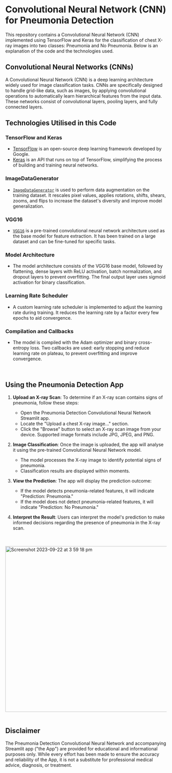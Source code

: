 # Convolutional Neural Network (CNN) for Pneumonia Detection

This repository contains a Convolutional Neural Network (CNN) implemented using TensorFlow and Keras for the classification of chest X-ray images into two classes: Pneumonia and No Pneumonia. Below is an explanation of the code and the technologies used.

## Convolutional Neural Networks (CNNs)

A Convolutional Neural Network (CNN) is a deep learning architecture widely used for image classification tasks. CNNs are specifically designed to handle grid-like data, such as images, by applying convolutional operations to automatically learn hierarchical features from the input data. These networks consist of convolutional layers, pooling layers, and fully connected layers.

## Technologies Utilised in this Code

### TensorFlow and Keras
- [TensorFlow](https://www.tensorflow.org/) is an open-source deep learning framework developed by Google.
- [Keras](https://keras.io/) is an API that runs on top of TensorFlow, simplifying the process of building and training neural networks.

### ImageDataGenerator
- [`ImageDataGenerator`](https://www.tensorflow.org/api_docs/python/tf/keras/preprocessing/image/ImageDataGenerator) is used to perform data augmentation on the training dataset. It rescales pixel values, applies rotations, shifts, shears, zooms, and flips to increase the dataset's diversity and improve model generalization.

### VGG16
- [`VGG16`](https://www.tensorflow.org/api_docs/python/tf/keras/applications/VGG16) is a pre-trained convolutional neural network architecture used as the base model for feature extraction. It has been trained on a large dataset and can be fine-tuned for specific tasks.

### Model Architecture
- The model architecture consists of the VGG16 base model, followed by flattening, dense layers with ReLU activation, batch normalization, and dropout layers to prevent overfitting. The final output layer uses sigmoid activation for binary classification.

### Learning Rate Scheduler
- A custom learning rate scheduler is implemented to adjust the learning rate during training. It reduces the learning rate by a factor every few epochs to aid convergence.

### Compilation and Callbacks
- The model is compiled with the Adam optimizer and binary cross-entropy loss. Two callbacks are used: early stopping and reduce learning rate on plateau, to prevent overfitting and improve convergence.

</br>

## Using the Pneumonia Detection App

1. **Upload an X-ray Scan**: To determine if an X-ray scan contains signs of pneumonia, follow these steps:
   - Open the Pneumonia Detection Convolutional Neural Network Streamlit app.
   - Locate the "Upload a chest X-ray image..." section.
   - Click the "Browse" button to select an X-ray scan image from your device. Supported image formats include JPG, JPEG, and PNG.


2. **Image Classification**: Once the image is uploaded, the app will analyse it using the pre-trained Convolutional Neural Network model.
   - The model processes the X-ray image to identify potential signs of pneumonia.
   - Classification results are displayed within moments.
  

3. **View the Prediction**: The app will display the prediction outcome:
   - If the model detects pneumonia-related features, it will indicate "Prediction: Pneumonia."
   - If the model does not detect pneumonia-related features, it will indicate "Prediction: No Pneumonia."


4. **Interpret the Result**: Users can interpret the model's prediction to make informed decisions regarding the presence of pneumonia in the X-ray scan.

</br>
</br>

<img width="516" alt="Screenshot 2023-09-22 at 3 59 18 pm" src="https://github.com/Isabel-SIM/CNN-PNEUMONIA-DETECTION/assets/127584188/90b40b10-9409-4137-9827-010e6b1ea463">

</br>
</br>

## Disclaimer

The Pneumonia Detection Convolutional Neural Network and accompanying Streamlit app ("the App") are provided for educational and informational purposes only. While every effort has been made to ensure the accuracy and reliability of the App, it is not a substitute for professional medical advice, diagnosis, or treatment.
